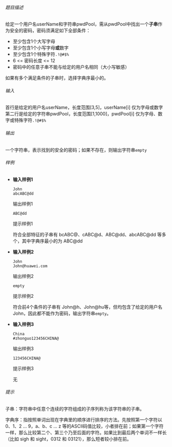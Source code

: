###### 题目描述

给定一个用户名userName和字符串pwdPool，需从pwdPool中找出一个**子串**作为安全的密码，密码须满足如下全部条件：

- 至少包含1个大写字母
- 至少包含1个小写字母**或**数字
- 至少包含1个特殊字符`.!@#$%`
- 6 <= 密码长度 <= 12
- 密码中的任意子串不能与给定的用户名相同（大小写敏感）

如果有多个满足条件的子串时，选择字典序最小的。

###### 输入

首行是给定的用户名userName，长度范围[3,5]，userName[i] 仅为字母或数字 第二行是给定的字符串pwdPool，长度范围[1,1000]，pwdPool[i] 仅为字母、数字或特殊字符`.!@#$%`

###### 输出

一个字符串，表示找到的安全的密码；如果不存在，则输出字符串`empty`

###### 样例

- **输入样例1**

  ```
  John
  abcABC@dd
  ```

  输出样例1

  ```
  ABC@dd
  ```

  提示样例1

  符合全部特征的子串有 bcABC@、cABC@d、ABC@dd、abcABC@dd 等多个，其中字典序最小的为 ABC@dd

- **输入样例2**

  ```
  John
  John@huawei.com
  ```

  输出样例2

  ```
  empty
  ```

  提示样例2

  符合前4个条件的子串有 John@h、John@hu等，但均包含了给定的用户名John，因此都不能作为密码，输出字符串`empty`。

- **输入样例3**

  ```
  China
  #zhonguo123456CHINA@
  ```

  输出样例3

  ```
  123456CHINA@
  ```

  提示样例3

  无

###### 提示

子串：字符串中任意个连续的字符组成的子序列称为该字符串的子串。

字典序：指按照单词出现在字典里的顺序进行排序的方法。先按照第一个字符以 0、1、2 … 9，a、b、c … z 等的ASCII码值比较，小者排在前；如果第一个字符一样，那么比较第二个、第三个乃至后面的字符。如果比到最后两个单词不一样长（比如
sigh 和 sight，0312 和 03121），那么短者较小排在前。